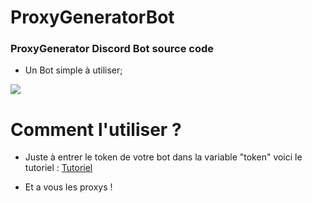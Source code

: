 # ProxyGeneratorBot

### ProxyGenerator Discord Bot source code

* Un Bot simple à utiliser;
<img src="https://cdn.discordapp.com/attachments/769272569034833920/783748241580883998/unknown.png">

# Comment l'utiliser ?

* Juste à entrer le token de votre bot dans la variable "token" voici le tutoriel : [Tutoriel](https://youtu.be/87qz7zHVV2I)

* Et a vous les proxys !
